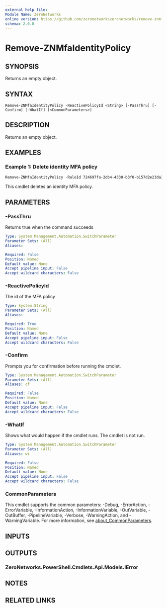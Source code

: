 ```yaml
---
external help file:
Module Name: ZeroNetworks
online version: https://github.com/zeronetworkszeronetworks/remove-znmfaidentitypolicy
schema: 2.0.0
---
```


# Remove-ZNMfaIdentityPolicy

## SYNOPSIS
Returns an empty object.

## SYNTAX

```
Remove-ZNMfaIdentityPolicy -ReactivePolicyId <String> [-PassThru] [-Confirm] [-WhatIf] [<CommonParameters>]
```

## DESCRIPTION
Returns an empty object.

## EXAMPLES

### Example 1: Delete identity MFA policy
```powershell
Remove-ZNMfaIdentityPolicy -RuleId 724697fa-2db4-4330-b3f0-b157d2e23da3
```

This cmdlet deletes an identity MFA policy.

## PARAMETERS

### -PassThru
Returns true when the command succeeds

```yaml
Type: System.Management.Automation.SwitchParameter
Parameter Sets: (All)
Aliases:

Required: False
Position: Named
Default value: None
Accept pipeline input: False
Accept wildcard characters: False
```

### -ReactivePolicyId
The id of the MFA policy

```yaml
Type: System.String
Parameter Sets: (All)
Aliases:

Required: True
Position: Named
Default value: None
Accept pipeline input: False
Accept wildcard characters: False
```

### -Confirm
Prompts you for confirmation before running the cmdlet.

```yaml
Type: System.Management.Automation.SwitchParameter
Parameter Sets: (All)
Aliases: cf

Required: False
Position: Named
Default value: None
Accept pipeline input: False
Accept wildcard characters: False
```

### -WhatIf
Shows what would happen if the cmdlet runs.
The cmdlet is not run.

```yaml
Type: System.Management.Automation.SwitchParameter
Parameter Sets: (All)
Aliases: wi

Required: False
Position: Named
Default value: None
Accept pipeline input: False
Accept wildcard characters: False
```

### CommonParameters
This cmdlet supports the common parameters: -Debug, -ErrorAction, -ErrorVariable, -InformationAction, -InformationVariable, -OutVariable, -OutBuffer, -PipelineVariable, -Verbose, -WarningAction, and -WarningVariable. For more information, see [about_CommonParameters](http://go.microsoft.com/fwlink/?LinkID=113216).

## INPUTS

## OUTPUTS

### ZeroNetworks.PowerShell.Cmdlets.Api.Models.IError

## NOTES

## RELATED LINKS

